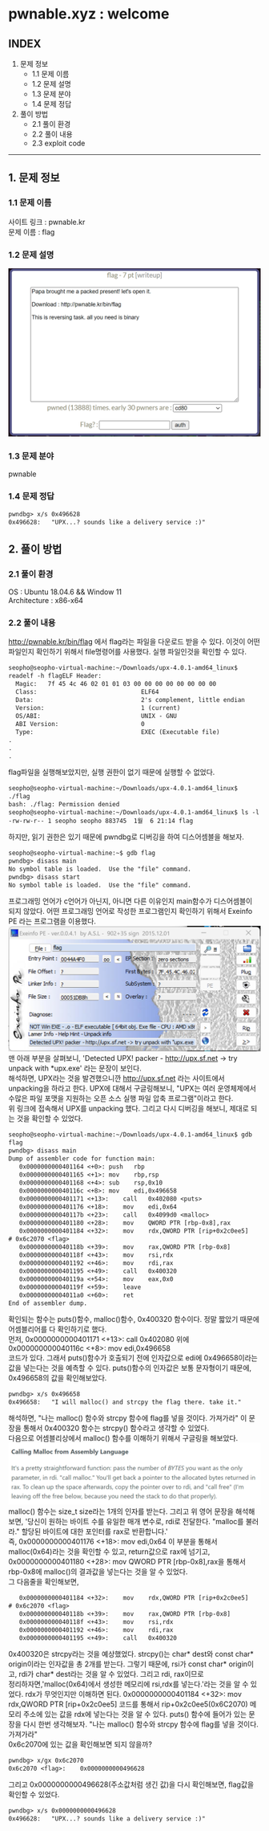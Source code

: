 # pwnable.xyz : welcome
## INDEX
1. 문제 정보
    + 1.1 문제 이름
    + 1.2 문제 설명
    + 1.3 문제 분야
    + 1.4 문제 정답
2. 풀이 방법
    + 2.1 풀이 환경
    + 2.2 풀이 내용
    + 2.3 exploit code
---
## 1. 문제 정보
### 1.1 문제 이름
사이트 링크 : pwnable.kr  
문제 이름 : flag
### 1.2 문제 설명
![](./img/다운로드.png)
### 1.3 문제 분야
pwnable
### 1.4 문제 정답
``` shell
pwndbg> x/s 0x496628
0x496628:	"UPX...? sounds like a delivery service :)"
```
## 2. 풀이 방법
### 2.1 풀이 환경
OS : Ubuntu 18.04.6 && Window 11  
Architecture : x86-x64 
### 2.2 풀이 내용
http://pwnable.kr/bin/flag 에서 flag라는 파일을 다운로드 받을 수 있다. 이것이 어떤 파일인지 확인하기 위해서 file명령어를 사용했다. 실행 파일인것을 확인할 수 있다.  
```
seopho@seopho-virtual-machine:~/Downloads/upx-4.0.1-amd64_linux$ readelf -h flagELF Header:
  Magic:   7f 45 4c 46 02 01 01 03 00 00 00 00 00 00 00 00 
  Class:                             ELF64
  Data:                              2's complement, little endian
  Version:                           1 (current)
  OS/ABI:                            UNIX - GNU
  ABI Version:                       0
  Type:                              EXEC (Executable file)
.
.
.
```
flag파일을 실행해보았지만, 실행 권한이 없기 때문에 실행할 수 없었다.  
```
seopho@seopho-virtual-machine:~/Downloads/upx-4.0.1-amd64_linux$ ./flag
bash: ./flag: Permission denied
seopho@seopho-virtual-machine:~/Downloads/upx-4.0.1-amd64_linux$ ls -l
-rw-rw-r-- 1 seopho seopho 883745  1월  6 21:14 flag
```
하지만, 읽기 권한은 있기 때문에 pwndbg로 디버깅을 하여 디스어셈블을 해보자.  
```
seopho@seopho-virtual-machine:~$ gdb flag
pwndbg> disass main
No symbol table is loaded.  Use the "file" command.
pwndbg> disass start
No symbol table is loaded.  Use the "file" command.
```
프로그래밍 언어가 c언어가 아닌지, 아니면 다른 이유인지 main함수가 디스어셈블이 되지 않았다. 어떤 프로그래밍 언어로 작성한 프로그램인지 확인하기 위해서 Exeinfo PE 라는 프로그램을 이용했다.  
![](./img/다운로드(1).png)
맨 아래 부분을 살펴보니, 'Detected UPX! packer - http://upx.sf.net -> try unpack with *upx.exe' 라는 문장이 보인다.  
해석하면, UPX라는 것을 발견했으니깐 http://upx.sf.net 라는 사이트에서 unpacking을 하라고 한다. UPX에 대해서 구글링해보니, "UPX는 여러 운영체제에서 수많은 파일 포맷을 지원하는 오픈 소스 실행 파일 압축 프로그램"이라고 한다.   
위 링크에 접속해서 UPX를 unpacking 했다. 그리고 다시 디버깅을 해보니, 제대로 되는 것을 확인할 수 있었다.  
```
seopho@seopho-virtual-machine:~/Downloads/upx-4.0.1-amd64_linux$ gdb flag
pwndbg> disass main
Dump of assembler code for function main:
   0x0000000000401164 <+0>:	push   rbp
   0x0000000000401165 <+1>:	mov    rbp,rsp
   0x0000000000401168 <+4>:	sub    rsp,0x10
   0x000000000040116c <+8>:	mov    edi,0x496658
   0x0000000000401171 <+13>:	call   0x402080 <puts>
   0x0000000000401176 <+18>:	mov    edi,0x64
   0x000000000040117b <+23>:	call   0x4099d0 <malloc>
   0x0000000000401180 <+28>:	mov    QWORD PTR [rbp-0x8],rax
   0x0000000000401184 <+32>:	mov    rdx,QWORD PTR [rip+0x2c0ee5]        # 0x6c2070 <flag>
   0x000000000040118b <+39>:	mov    rax,QWORD PTR [rbp-0x8]
   0x000000000040118f <+43>:	mov    rsi,rdx
   0x0000000000401192 <+46>:	mov    rdi,rax
   0x0000000000401195 <+49>:	call   0x400320
   0x000000000040119a <+54>:	mov    eax,0x0
   0x000000000040119f <+59>:	leave  
   0x00000000004011a0 <+60>:	ret    
End of assembler dump.
```
확인되는 함수는 puts()함수, malloc()함수, 0x400320 함수이다. 정말 짧았기 때문에 어셈블리어를 다 확인하기로 했다.  
먼저, 0x0000000000401171 <+13>: call   0x402080 <puts> 위에   
0x000000000040116c <+8>: mov edi,0x496658  
코드가 있다. 그래서 puts()함수가 호출되기 전에 인자값으로 edi에 0x496658이라는 값을 넣는다는 것을 예측할 수 있다. puts()함수의 인자값은 보통 문자형이기 때문에, 0x496658의 값을 확인해보았다.  
```
pwndbg> x/s 0x496658
0x496658:	"I will malloc() and strcpy the flag there. take it."
```
해석하면, "나는 malloc() 함수와 strcpy 함수에 flag를 넣을 것이다. 가져가라" 이 문장을 통해서 0x400320 함수는 strcpy() 함수라고 생각할 수 있었다.  
다음으로 어셈블리상에서 malloc() 함수를 이해하기 위해서 구글링을 해보았다.
![](./img/다운로드(2).png)
malloc() 함수는 size_t size라는 1개의 인자를 받는다. 그리고 위 영어 문장을 해석해보면, 
'당신이 원하는 바이트 수를 유일한 매개 변수로, rdi로 전달한다. "malloc를 불러라." 할당된 바이트에 대한 포인터를 rax로 반환합니다.'  
즉, 0x0000000000401176 <+18>: mov edi,0x64 이 부분을 통해서 malloc(0x64)라는 것을 확인할 수 있고, return값으로 rax에 넘기고, 0x0000000000401180 <+28>: mov QWORD PTR [rbp-0x8],rax을 통해서 rbp-0x8에 malloc()의 결과값을 넣는다는 것을 알 수 있었다.  
그 다음줄을 확인해보면,
```
   0x0000000000401184 <+32>:	mov    rdx,QWORD PTR [rip+0x2c0ee5]        # 0x6c2070 <flag>
   0x000000000040118b <+39>:	mov    rax,QWORD PTR [rbp-0x8]
   0x000000000040118f <+43>:	mov    rsi,rdx
   0x0000000000401192 <+46>:	mov    rdi,rax
   0x0000000000401195 <+49>:	call   0x400320
```
0x400320은 strcpy라는 것을 예상했었다. strcpy()는 char* dest와 const char* origin이라는 인자값을 총 2개를 받는다. 그렇기 때문에, rsi가 const char* origin이고, rdi가 char* dest라는 것을 알 수 있었다. 그리고 rdi, rax이므로  
정리하자면,'malloc(0x64)에서 생성한 메모리에 rsi,rdx를 넣는다.'라는 것을 알 수 있었다. rdx가 무엇인지만 이해하면 된다. 0x0000000000401184 <+32>: mov rdx,QWORD PTR [rip+0x2c0ee5] 코드를 통해서 rip+0x2c0ee5(0x6C2070) 메모리 주소에 있는 값을 rdx에 넣는다는 것을 알 수 있다. puts() 함수에 들어가 있는 문장을 다시 한번 생각해보자.
"나는 malloc() 함수와 strcpy 함수에 flag를 넣을 것이다. 가져가라"  
0x6c2070에 있는 값을 확인해보면 되지 않을까?  
```
pwndbg> x/gx 0x6c2070
0x6c2070 <flag>:	0x0000000000496628
```
그리고 0x0000000000496628(주소값처럼 생긴 값)을 다시 확인해보면, flag값을 확인할 수 있었다.   
```
pwndbg> x/s 0x0000000000496628
0x496628:	"UPX...? sounds like a delivery service :)"
```